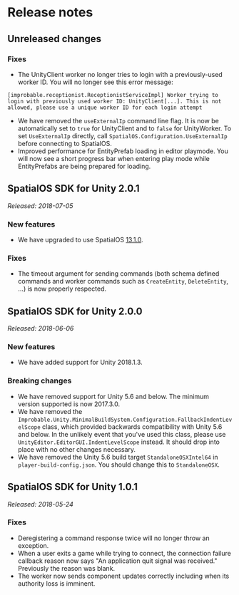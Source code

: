 # Release notes

## Unreleased changes

### Fixes
* The UnityClient worker no longer tries to login with a previously-used worker ID. You will no longer see this error message:
```
[improbable.receptionist.ReceptionistServiceImpl] Worker trying to login with previously used worker ID: UnityClient[...]. This is not allowed, please use a unique worker ID for each login attempt
```
* We have removed the `useExternalIp` command line flag. It is now be automatically set to `true` for UnityClient and to `false` for UnityWorker. To set `UseExternalIp` directly, call `SpatialOS.Configuration.UseExternalIp` before connecting to SpatialOS.
* Improved performance for EntityPrefab loading in editor playmode. You will now see a short progress bar when entering play mode while EntityPrefabs are being prepared for loading.

## SpatialOS SDK for Unity 2.0.1
_Released: 2018-07-05_

### New features
* We have upgraded to use SpatialOS [13.1.0](https://docs.improbable.io/reference/13.1/releases/release-notes#13-1-0).

### Fixes
* The timeout argument for sending commands (both schema defined commands and worker commands such as `CreateEntity`, `DeleteEntity`, ...) is now properly respected.

## SpatialOS SDK for Unity 2.0.0
_Released: 2018-06-06_

### New features
* We have added support for Unity 2018.1.3.

### Breaking changes
* We have removed support for Unity 5.6 and below. The minimum version supported is now 2017.3.0.
* We have removed the `Improbable.Unity.MinimalBuildSystem.Configuration.FallbackIndentLevelScope` class,
which provided backwards compatibility with Unity 5.6 and below.
In the unlikely event that you've used this class, please use `UnityEditor.EditorGUI.IndentLevelScope` instead. It should drop into place with no other changes necessary.
* We have removed the Unity 5.6 build target `StandaloneOSXIntel64` in `player-build-config.json`.
You should change this to `StandaloneOSX`.

## SpatialOS SDK for Unity 1.0.1
_Released: 2018-05-24_

### Fixes
* Deregistering a command response twice will no longer throw an exception.
* When a user exits a game while trying to connect, the connection failure callback reason now says "An application quit signal was received." Previously the reason was blank.
* The worker now sends component updates correctly including when its authority loss is imminent.
